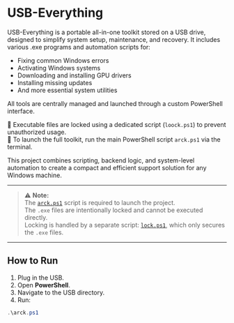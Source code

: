 # USB-Everything

USB-Everything is a portable all-in-one toolkit stored on a USB drive, designed to simplify system setup, maintenance, and recovery. It includes various .exe programs and automation scripts for:

- Fixing common Windows errors  
- Activating Windows systems  
- Downloading and installing GPU drivers  
- Installing missing updates  
- And more essential system utilities  

All tools are centrally managed and launched through a custom PowerShell interface.

🔐 Executable files are locked using a dedicated script (`loock.ps1`) to prevent unauthorized usage.  
🚀 To launch the full toolkit, run the main PowerShell script `arck.ps1` via the terminal.

This project combines scripting, backend logic, and system-level automation to create a compact and efficient support solution for any Windows machine.

--- 

> ⚠️ **Note:**  
> The [`arck.ps1`](./arck.ps1) script is required to launch the project.  
> The `.exe` files are intentionally locked and cannot be executed directly.  
> Locking is handled by a separate script: [`lock.ps1`](./lock.ps1), which only secures the `.exe` files.

---

## How to Run

1. Plug in the USB.  
2. Open **PowerShell**.  
3. Navigate to the USB directory.  
4. Run:

```powershell
.\arck.ps1
